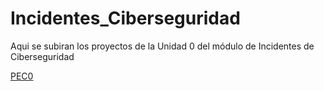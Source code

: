 # Incidentes_Ciberseguridad

Aqui se subiran los proyectos de la Unidad 0 del módulo de Incidentes de Ciberseguridad

[PEC0](https://alvaroperezrey.github.io/Normativa_Ciberseguridad/Unidad_0/AlvaroPerezRey_Normativa00.pdf)